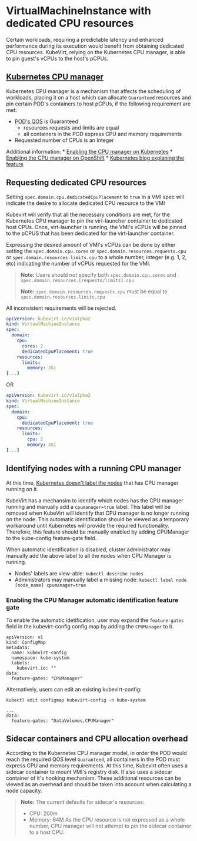 # VirtualMachineInstance with dedicated CPU resources

Certain workloads, requiring a predictable latency and enhanced performance during
its execution would benefit from obtaining dedicated CPU resources.
KubeVirt, relying on the Kubernetes CPU manager, is able to pin guest's vCPUs to
the host's pCPUs.

## [Kubernetes CPU manager](https://kubernetes.io/docs/tasks/administer-cluster/cpu-management-policies/)

Kubernetes CPU manager is a mechanism that affects the scheduling of workloads,
placing it on a host which can allocate `Guaranteed` resources and pin certain POD's containers to host pCPUs, if the following requirement are met:

 - [POD's QOS](https://kubernetes.io/docs/tasks/configure-pod-container/quality-service-pod/#create-a-pod-that-gets-assigned-a-qos-class-of-guaranteed) is Guaranteed
   - resources requests and limits are equal
   - all containers in the POD express CPU and memory requirements
 - Requested number of CPUs is an Integer

Additional information:
	* [Enabling the CPU manager on Kubernetes](https://kubernetes.io/docs/tasks/administer-cluster/cpu-management-policies/)
	* [Enabling the CPU manager on OpenShift](https://docs.openshift.com/container-platform/3.10/scaling_performance/using_cpu_manager.html)
	* [Kubernetes blog explaning the feature](https://kubernetes.io/blog/2018/07/24/feature-highlight-cpu-manager/)

## Requesting dedicated CPU resources

Setting `spec.domain.cpu.dedicatedCpuPlacement` to `true` in a VMI spec will
indicate the desire to allocate dedicated CPU resource to the VMI

Kubevirt will verify that all the necessary conditions are met, for the
Kubernetes CPU manager to pin the virt-launcher container to dedicated host CPUs.
Once, virt-launcher is running, the VMI's vCPUs will be pinned to the pCPUS that has
been dedicated for the virt-launcher container.

Expressing the desired amount of VMI's vCPUs can be done by either setting the
`spec.domain.cpu.cores` or `spec.domain.resources.requests.cpu` or
`spec.domain.resources.limits.cpu` to a whole number, integer (e.g. 1, 2, etc)
indicating the number of vCPUs requested for the VMI.

> **Note:** Users should not specify both `spec.domain.cpu.cores` and
>       `spec.domain.resources.[requests/limits].cpu`
>
> **Note:** `spec.domain.resources.requests.cpu` must be equal to `spec.domain.resources.limits.cpu`

All inconsistent requirements will be rejected.

```yaml
apiVersion: kubevirt.io/v1alpha2
kind: VirtualMachineInstance
spec:
  domain:
    cpu:
      cores: 2
      dedicatedCpuPlacement: true
    resources:
      limits:
        memory: 2Gi
[...]
```
OR

```yaml
apiVersion: kubevirt.io/v1alpha2
kind: VirtualMachineInstance
spec:
  domain:
    cpu:
      dedicatedCpuPlacement: true
    resources:
      limits:
        cpu: 2
        memory: 2Gi
[...]
```

## Identifying nodes with a running CPU manager

At this time, [Kubernetes doesn't label the nodes](https://github.com/kubernetes/kubernetes/issues/66525) that has CPU manager running on it.

KubeVirt has a mechansim to identify which nodes has the CPU manager running and manually add a `cpumanager=true` label. This label will be removed when KubeVirt will identify that CPU manager is no longer running on the node. This automatic identification should be viewed as a temporary workaround until Kubernetes will provide the required functionality. Therefore, this feature should be manually enabled by adding CPUManager to the kube-config feature-gate field.

When automatic identification is disabled, cluster administrator may manually add the above label to all the nodes when CPU Manager is running.

* Nodes' labels are view-able:
`kubectl describe nodes`
* Administrators may manually label a missing node:
`kubectl label node [node_name] cpumanager=true`

### Enabling the CPU Manager automatic identification feature gate
To enable the automatic idetification, user may expand the `feature-gates` field in the kubevirt-config
config map by adding the `CPUManager` to it.

```
apiVersion: v1
kind: ConfigMap
metadata:
  name: kubevirt-config
  namespace: kube-system
  labels:
    kubevirt.io: ""
data:
  feature-gates: "CPUManager"
```

Alternatively, users can edit an existing kubevirt-config:

`kubectl edit configmap kubevirt-config -n kube-system`

```
...
data:
  feature-gates: "DataVolumes,CPUManager"
```

## Sidecar containers and CPU allocation overhead

According to the Kubernetes CPU manager model, in order the POD would reach the
required QOS level `Guaranteed`, all containers in the POD must express
CPU and memory requirements. At this time, Kubevirt often uses a sidecar container
to mount VMI's registry disk. It also uses a sidecar container of it's hooking mechanism.
These additional resources can be viewed as an overhead and should be taken into
account when calculating a node capacity.
> **Note:** The current defaults for sidecar's resources:
> * CPU: 200m
> * Memory: 64M
> As the CPU resource is not expressed as a whole number, CPU manager will not
> attempt to pin the sidecar container to a host CPU.
